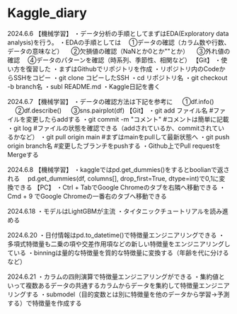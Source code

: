 # Kaggle_diary

2024.6.6
【機械学習】
	・データ分析の手順としてまずはEDA(Exploratory data analysis)を行う。
	・EDAの手順としては
		　①データの確認（カラム数や行数、データの意味など）
		　②欠損値の確認（NaNとか0とか""とか）
		　③外れ値の確認
		　④データのパターンを確認（時系列、季節性、相関など）
【Git】
	・使い方を復習した
	・まずはGithubでリポジトリを作成
	・リポジトリ内のCodeからSSHをコピー
	・git clone コピーしたSSH
	・cd リポジトリ名
	・git checkout -b branch名
	・subl README.md
	・Kaggle日記を書く

2024.6.7
【機械学習】
	・データの確認方法は下記を参考に
　		①df.info()
　		②df.describe()
　		③sns.pairplot(df)
【Git】
	・git add ファイル名 #ファイルを変更したらaddする
	・git commit -m "コメント" #コメントは簡単に記載
	・git log #ファイルの状態を確認できる（addされているか、commitされているかなど）
	・git pull origin main #まずはmainをpullして最新状態へ
	・git push origin branch名 #変更したブランチをpushする
	・Github上でPull requestをMergeする

2024.6.8
【機械学習】
	・kaggleではpd.get_dummies()をするとboolianで返される
	　pd.get_dummies(df, columns[], drop_first=True, dtype=int)で0,1に変換できる
【PC】
	・Ctrl + TabでGoogle Chromeのタブを右隣へ移動できる
	・Cmd + 9 でGoogle Chromeの一番右のタブへ移動できる

2024.6.18
・モデルはLightGBMが主流
・タイタニックチュートリアルを読み進める

2024.6.20
・日付情報はpd.to_datetime()で特徴量エンジニアリングできる
・多項式特徴量も二乗の項や交差作用項などの新しい特徴量をエンジニアリングしている
・binningは量的な特徴量を質的な特徴量に変換する（年齢を代に分けるなど）

2024.6.21
・カラムの四則演算で特徴量エンジニアリングができる
・集約値といって複数あるデータの共通するカラムからデータを集約して特徴量エンジニアリングする
・submodel（目的変数とは別に特徴量を他のデータから学習→予測する）で特徴量を作成する






